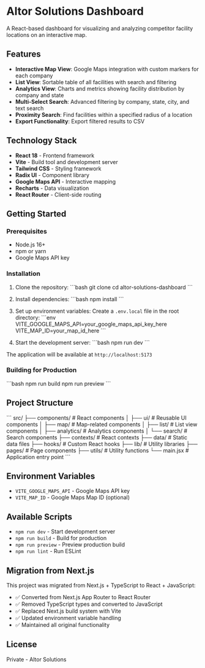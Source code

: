 # Altor Solutions Dashboard

A React-based dashboard for visualizing and analyzing competitor facility locations on an interactive map.

## Features

- **Interactive Map View**: Google Maps integration with custom markers for each company
- **List View**: Sortable table of all facilities with search and filtering
- **Analytics View**: Charts and metrics showing facility distribution by company and state
- **Multi-Select Search**: Advanced filtering by company, state, city, and text search
- **Proximity Search**: Find facilities within a specified radius of a location
- **Export Functionality**: Export filtered results to CSV

## Technology Stack

- **React 18** - Frontend framework
- **Vite** - Build tool and development server
- **Tailwind CSS** - Styling framework
- **Radix UI** - Component library
- **Google Maps API** - Interactive mapping
- **Recharts** - Data visualization
- **React Router** - Client-side routing

## Getting Started

### Prerequisites

- Node.js 16+ 
- npm or yarn
- Google Maps API key

### Installation

1. Clone the repository:
\`\`\`bash
git clone <repository-url>
cd altor-solutions-dashboard
\`\`\`

2. Install dependencies:
\`\`\`bash
npm install
\`\`\`

3. Set up environment variables:
Create a `.env.local` file in the root directory:
\`\`\`env
VITE_GOOGLE_MAPS_API=your_google_maps_api_key_here
VITE_MAP_ID=your_map_id_here
\`\`\`

4. Start the development server:
\`\`\`bash
npm run dev
\`\`\`

The application will be available at `http://localhost:5173`

### Building for Production

\`\`\`bash
npm run build
npm run preview
\`\`\`

## Project Structure

\`\`\`
src/
├── components/          # React components
│   ├── ui/             # Reusable UI components
│   ├── map/            # Map-related components
│   ├── list/           # List view components
│   ├── analytics/      # Analytics components
│   └── search/         # Search components
├── contexts/           # React contexts
├── data/              # Static data files
├── hooks/             # Custom React hooks
├── lib/               # Utility libraries
├── pages/             # Page components
├── utils/             # Utility functions
└── main.jsx           # Application entry point
\`\`\`

## Environment Variables

- `VITE_GOOGLE_MAPS_API` - Google Maps API key
- `VITE_MAP_ID` - Google Maps Map ID (optional)

## Available Scripts

- `npm run dev` - Start development server
- `npm run build` - Build for production
- `npm run preview` - Preview production build
- `npm run lint` - Run ESLint

## Migration from Next.js

This project was migrated from Next.js + TypeScript to React + JavaScript:

- ✅ Converted from Next.js App Router to React Router
- ✅ Removed TypeScript types and converted to JavaScript
- ✅ Replaced Next.js build system with Vite
- ✅ Updated environment variable handling
- ✅ Maintained all original functionality

## License

Private - Altor Solutions
